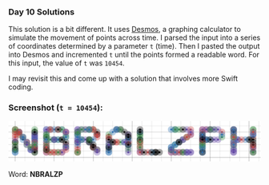 ### Day 10 Solutions

This solution is a bit different. It uses [Desmos](https://www.desmos.com/calculator), a graphing calculator to simulate the movement of points across time. I parsed the input into a series of coordinates determined by a parameter `t` (time). Then I pasted the output into Desmos and incremented `t` until the points formed a readable word. For this input, the value of `t` was `10454`.

I may revisit this and come up with a solution that involves more Swift coding.

### Screenshot (`t = 10454`):

![NBRALZP](output.png)

Word: **NBRALZP**
